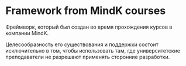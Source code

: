 # Framework from MindK courses
Фреймворк, который был создан во время прохождения курсов в компании MindK.

Целесообразность его существования и поддержки состоит исключительно в том, чтобы использовать там, где университетские преподаватели не разрешают применять сторонние разработки.
